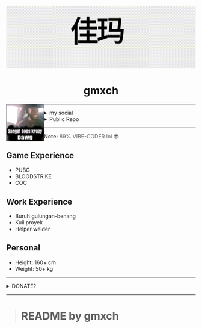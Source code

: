 ![gmxch](./asset/gmxch.gif)
<h1 align="center">gmxch</h1>
<img align="left" src="./asset/meme.jpg" width="100" height="100">

---

<details>
  <summary>my social</summary>

  <a href="https://instagram.com/gmxch">
    <img src="./asset/icons/IG.png" width="30" alt="Instagram"/>
  </a>
  <a href="https://its.gmxch.t.me">
    <img src="./asset/icons/TELE.png" width="30" alt="Telegram"/>
  </a>
  <a href="https://x.com/gmxch">
    <img src="./asset/icons/X.png" width="30" alt="X"/>
  </a>
  <a href="https://fb.com/its.gmxch">
    <img src="./asset/icons/FB.png" width="30" alt="Facebook"/>
  </a>
  <a href="https://www.tiktok.com/@gmxch">
    <img src="./asset/icons/TT.png" width="30" alt="TikTok"/>
  </a>
  <a href="https://line.me/ti/p/@gmxch">
    <img src="./asset/icons/LINE.png" width="30" alt="LINE"/>
  </a>
</details>

<details>
  <summary>Public Repo</summary>
  - [PHP-BUILD](https://github.com/gmxch/php-build)
</details>

---

> **Note:** 89% VIBE-CODER lol 😎

## Game Experience
- PUBG
- BLOODSTRIKE
- COC

## Work Experience
- Buruh gulungan-benang
- Kuli proyek
- Helper welder

## Personal
- Height: 160+ cm
- Weight: 50+ kg

---

<details>
  <summary>DONATE?</summary>

  <a href="XMR_LINK">
    <img src="./asset/icons/XMR.png" width="30" alt="XMR"/>
  </a>
  <a href="https://www.paypal.com/">
    <img src="./asset/icons/PYPL.png" height="30" alt="PayPal"/>
    gamamoch@gmail.com
  </a>
  <a href="BSC_LINK">
    <img src="./asset/icons/BSC.png" width="30" alt="BSC"/>
  </a>
  <a href="payeer.com">
    <img src="./asset/icons/PYR.png" height="30" alt="PAYEER"/>
    P1085631530
  </a>
  <a href="LTC_LINK">
    <img src="./asset/icons/LTC.png" height="30" alt="LTC"/>
  </a>
</details>

---

> # README by gmxch
